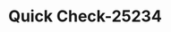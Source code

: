 ---
f_zip-code: 94513
f_state-code: CA
title: Quick Check-25234
f_phone: 925-634-0020
f_city-only: Brentwood
f_address: 6660 Lone Tree Way Ste 6 Brentwood
f_location-unique-id: '25234'
slug: quick-check-25234
updated-on: '2024-05-30T13:46:58.046Z'
created-on: '2024-05-30T13:36:59.803Z'
published-on: '2024-05-30T13:54:32.469Z'
f_city-state: cms/city/brentwood-ca.md
f_company: cms/company/quick-check.md
f_state: cms/state/california.md
layout: '[payday-loan].html'
tags: payday-loan
---